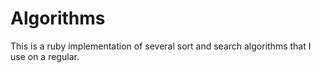 # Algorithms
This is a ruby implementation of several sort and search algorithms that I use on a regular. 
